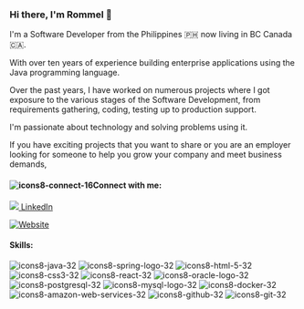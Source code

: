 ### Hi there, I'm Rommel 👋

I'm a Software Developer from the Philippines 🇵🇭  now living in BC Canada 🇨🇦. 

With over ten years of experience building enterprise applications using the Java programming language. 

Over the past years, I have worked on numerous projects where I got exposure to the various stages of the Software Development, 
from requirements gathering, coding, testing up to production support.

I'm passionate about technology and solving problems using it.

If you have exciting projects that you want to share or you are an employer looking for someone to help you grow your company and meet business demands,

#### ![icons8-connect-16](https://user-images.githubusercontent.com/25921121/140559201-a7c36943-a0db-4f38-b999-485b86eabbe7.png)Connect with me:

[![](https://i.stack.imgur.com/gVE0j.png) LinkedIn](https://www.linkedin.com/in/rommel-dizon-medina/)

[![Website](https://img.shields.io/website?label=rommelmedina.com&style=for-the-badge&url=https%3A%2F%2Frommelmedina.com)](https://www.rommelmedina.com)

#### Skills:

![icons8-java-32](https://user-images.githubusercontent.com/25921121/140557046-bcce0851-cdf9-4758-8461-8f29f76d1b7c.png) 
![icons8-spring-logo-32](https://user-images.githubusercontent.com/25921121/140557338-c998ab47-55b6-473d-8824-b8d5b0777847.png) 
![icons8-html-5-32](https://user-images.githubusercontent.com/25921121/140557439-dc09c11e-38b3-434b-8338-71f286181fe5.png) 
![icons8-css3-32](https://user-images.githubusercontent.com/25921121/140557659-5c9001e3-15cf-40aa-bbf2-039029dc3ec2.png)
![icons8-react-32](https://user-images.githubusercontent.com/25921121/140557771-b4e9dc40-861e-4dda-aa1b-41ccb9cc9a38.png) 
![icons8-oracle-logo-32](https://user-images.githubusercontent.com/25921121/140557945-0ec5f923-7d13-4563-a5a3-acccc744f514.png) 
![icons8-postgresql-32](https://user-images.githubusercontent.com/25921121/140558038-d37c28ca-e4d9-4ca9-b326-e8fb0a11c9f1.png) 
![icons8-mysql-logo-32](https://user-images.githubusercontent.com/25921121/140558194-7b1d6a2c-defe-49f9-b543-306104946ec4.png)
![icons8-docker-32](https://user-images.githubusercontent.com/25921121/140558298-f623083e-a502-4ec8-a1e8-71c14ea327f5.png) 
![icons8-amazon-web-services-32](https://user-images.githubusercontent.com/25921121/140558501-31eebf24-3489-49c1-aa82-0061b4cb8ec9.png) 
![icons8-github-32](https://user-images.githubusercontent.com/25921121/140558717-954b14b5-b9d2-40c3-b867-bf60b45f4a2a.png) 
![icons8-git-32](https://user-images.githubusercontent.com/25921121/140558872-a66baf14-903e-4fdc-906b-73c428c66f26.png)

<!--
**medinar/medinar** is a ✨ _special_ ✨ repository because its `README.md` (this file) appears on your GitHub profile.

Here are some ideas to get you started:

- 🔭 I’m currently working on ...
- 🌱 I’m currently learning ...
- 👯 I’m looking to collaborate on ...
- 🤔 I’m looking for help with ...
- 💬 Ask me about ...
- 📫 How to reach me: ...
- 😄 Pronouns: ...
- ⚡ Fun fact: ...
-->


